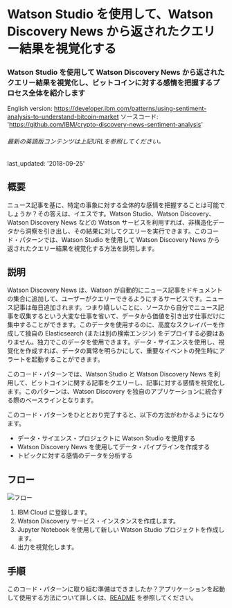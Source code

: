 # Watson Studio を使用して、Watson Discovery News から返されたクエリー結果を視覚化する

### Watson Studio を使用して Watson Discovery News から返されたクエリー結果を視覚化し、ビットコインに対する感情を把握するプロセス全体を紹介します

English version: https://developer.ibm.com/patterns/using-sentiment-analysis-to-understand-bitcoin-market
  ソースコード: 'https://github.com/IBM/crypto-discovery-news-sentiment-analysis'

###### 最新の英語版コンテンツは上記URLを参照してください。
last_updated: '2018-09-25'

 
## 概要

ニュース記事を基に、特定の事象に対する全体的な感情を把握することは可能でしょうか？その答えは、イエスです。Watson Studio、Watson Discovery、Watson Discovery News などの Watson サービスを利用すれば、非構造化データから洞察を引き出し、その結果に対してクエリーを実行できます。このコード・パターンでは、Watson Studio を使用して Watson Discovery News から返されたクエリー結果を視覚化する方法を説明します。

## 説明

Watson Discovery News は、Watson が自動的にニュース記事をドキュメントの集合に追加して、ユーザーがクエリーできるようにするサービスです。ニュース記事は毎日追加されます。つまり嬉しいことに、ソースから自分でニュース記事を収集するという大変な仕事を省いて、データから価値を引き出す仕事だけに集中することができます。このデータを使用するのに、高度なスクレイパーを作成して独自の Elasticsearch (または別の検索エンジン) をデプロイする必要はありません。独力でこのデータを使用できます。データ・サイエンスを使用し、視覚化を作成すれば、データの異常を明らかにして、重要なイベントの発生時にアラートを起動することができます。

このコード・パターンでは、Watson Studio と Watson Discovery News を利用して、ビットコインに関する記事をクエリーし、記事に対する感情を視覚化します。このパターンは、Watson Discovery を独自のアプリケーションに統合する際のベースラインとなります。

このコード・パターンをひととおり完了すると、以下の方法がわかるようになります。

* データ・サイエンス・プロジェクトに Watson Studio を使用する
* Watson Discovery News を使用してデータ・パイプラインを作成する
* トピックに対する感情のデータを分析する

## フロー

![フロー](../../images/flow-use-watson-studio-bitcoin.png)

1. IBM Cloud に登録します。
1. Watson Discovery サービス・インスタンスを作成します。
1. Jupyter Notebook を使用して新しい Watson Studio プロジェクトを作成します。
1. 出力を視覚化します。

## 手順

このコード・パターンに取り組む準備はできましたか？アプリケーションを起動して使用する方法について詳しくは、[README](https://github.com/IBM/crypto-discovery-news-sentiment-analysis/blob/master/README.md) を参照してください。
